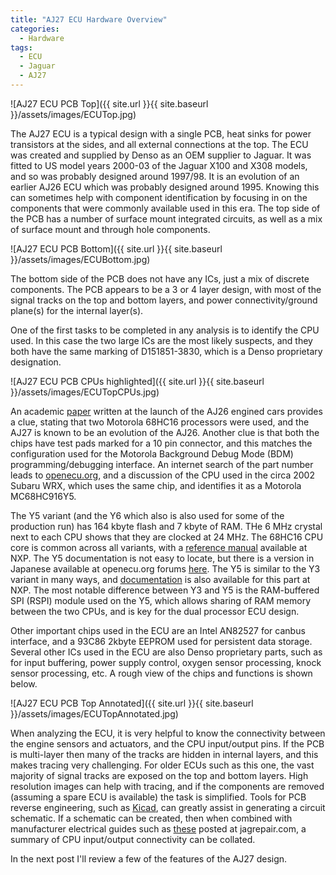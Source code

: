 ```yaml
---
title: "AJ27 ECU Hardware Overview"
categories:
  - Hardware
tags:
  - ECU
  - Jaguar
  - AJ27
---
```

![AJ27 ECU PCB Top]({{ site.url }}{{ site.baseurl }}/assets/images/ECUTop.jpg)

The AJ27 ECU is a typical design with a single PCB, heat sinks for power transistors at the sides, and all external connections at the top. The ECU was created and supplied by Denso as an OEM supplier to Jaguar. It was fitted to US model years 2000-03 of the Jaguar X100 and X308 models, and so was probably designed around 1997/98. It is an evolution of an earlier AJ26 ECU which was probably designed around 1995. Knowing this can sometimes help with component identification by focusing in on the components that were commonly available used in this era. The top side of the PCB has a number of surface mount integrated circuits, as well as a mix of surface mount and through hole components.

![AJ27 ECU PCB Bottom]({{ site.url }}{{ site.baseurl }}/assets/images/ECUBottom.jpg)

The bottom side of the PCB does not have any ICs, just a mix of discrete components. The PCB appears to be a 3 or 4 layer design, with most of the signal tracks on the top and bottom layers, and power connectivity/ground plane(s)  for the internal layer(s).

One of the first tasks to be completed in any analysis is to identify the CPU used. In this case the two large ICs are the most likely suspects, and they both have the same marking of D151851-3830, which is a Denso proprietary designation.

![AJ27 ECU PCB CPUs highlighted]({{ site.url }}{{ site.baseurl }}/assets/images/ECUTopCPUs.jpg)

An academic [paper](https://www.thejagwrangler.com/uploads/8/0/2/8/8028029/jaguar_xk8_engine_management.pdf) written at the launch of the AJ26 engined cars provides a clue, stating that two Motorola 68HC16 processors were used, and the AJ27 is known to be an evolution of the AJ26. Another clue is that both the chips have test pads marked for a 10 pin connector, and this matches the configuration used for the Motorola Background Debug Mode (BDM) programming/debugging interface. An internet search of the part number leads to [openecu.org](http://www.openecu.org/index.php?title=Main_Page), and a discussion of the CPU used in the circa 2002 Subaru WRX, which uses the same chip, and identifies it as a Motorola MC68HC916Y5.

The Y5 variant (and the Y6 which also is also used for some of the production run) has 164 kbyte flash and 7 kbyte of RAM. THe 6 MHz crystal next to each CPU shows that they are clocked at 24 MHz. The 68HC16 CPU core is common across all variants, with a [reference manual](https://www.nxp.com/docs/en/reference-manual/CPU16RM.pdf) available at NXP. The Y5 documentation is not easy to locate, but there is a version in Japanese available at openecu.org forums [here](http://forums.openecu.org/download/file.php?id=264). The Y5 is similar to the Y3 variant in many ways, and [documentation](https://www.nxp.com/docs/en/user-guide/MC68HC16Y3UM.pdf) is also available for this part at NXP. The most notable difference between Y3 and Y5 is the RAM-buffered SPI (RSPI) module used on the Y5, which allows sharing of RAM memory between the two CPUs, and is key for the dual processor ECU design.

Other important chips used in the ECU are an Intel AN82527 for canbus interface, and a 93C86 2kbyte EEPROM used for persistent data storage. Several other ICs used in the ECU are also Denso proprietary parts, such as for input buffering, power supply control, oxygen sensor processing, knock sensor processing, etc. A rough view of the chips and functions is shown below.

![AJ27 ECU PCB Top Annotated]({{ site.url }}{{ site.baseurl }}/assets/images/ECUTopAnnotated.jpg)

When analyzing the ECU, it is very helpful to know the connectivity between the engine sensors and actuators, and the CPU input/output pins. If the PCB is multi-layer then many of the tracks are hidden in internal layers, and this makes tracing very challenging. For older ECUs such as this one, the vast majority of signal tracks are exposed on the top and bottom layers. High resolution images can help with tracing, and if the components are removed (assuming a spare ECU is available) the task is simplified. Tools for PCB reverse engineering, such as [Kicad](https://www.kicad.org/), can greatly assist in generating a circuit schematic. If a schematic can be created, then when combined with manufacturer electrical guides such as [these](http://jagrepair.com/JaguarXK8ElectricalOBDIIcodes.htm) posted at jagrepair.com, a summary of CPU input/output connectivity can be collated.

In the next post I'll review a few of the features of the AJ27 design.
